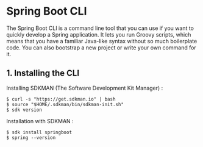 # Spring Boot CLI

The Spring Boot CLI is a command line tool that you can use if you want to quickly develop a Spring application. It lets you run Groovy scripts, which means that you have a familiar Java-like syntax without so much boilerplate code. You can also bootstrap a new project or write your own command for it.

## 1. Installing the CLI

Installing SDKMAN (The Software Development Kit Manager) : 
```
$ curl -s "https://get.sdkman.io" | bash
$ source "$HOME/.sdkman/bin/sdkman-init.sh"
$ sdk version
```

Installation with SDKMAN :
```
$ sdk install springboot
$ spring --version
```



